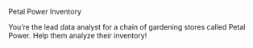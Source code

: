 Petal Power Inventory

You’re the lead data analyst for a chain of gardening stores called Petal Power. Help them analyze their inventory!
